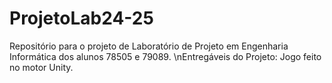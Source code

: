 # ProjetoLab24-25
Repositório para o projeto de Laboratório de Projeto em Engenharia Informática dos alunos 78505 e 79089.
\nEntregáveis do Projeto: Jogo feito no motor Unity.
